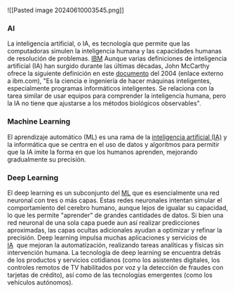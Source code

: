 ![[Pasted image 20240610003545.png]]
### AI
La inteligencia artificial, o IA, es tecnología que permite que las computadoras simulen la inteligencia humana y las capacidades humanas de resolución de problemas.
[IBM](https://www.ibm.com/mx-es/topics/artificial-intelligence)
Aunque varias definiciones de inteligencia artificial (IA) han surgido durante las últimas décadas, John McCarthy ofrece la siguiente definición en este [documento](https://www-formal.stanford.edu/jmc/whatisai.pdf) del 2004 (enlace externo a ibm.com), "Es la ciencia e ingeniería de hacer máquinas inteligentes, especialmente programas informáticos inteligentes. Se relaciona con la tarea similar de usar equipos para comprender la inteligencia humana, pero la IA no tiene que ajustarse a los métodos biológicos observables".
### Machine Learning
El aprendizaje automático (ML) es una rama de la [inteligencia artificial (IA)](https://www.ibm.com/mx-es/topics/artificial-intelligence) y la informática que se centra en el uso de datos y algoritmos para permitir que la IA imite la forma en que los humanos aprenden, mejorando gradualmente su precisión.
### Deep Learning
El deep learning es un subconjunto del [ML](https://www.ibm.com/topics/machine-learning) que es esencialmente una red neuronal con tres o más capas. Estas redes neuronales intentan simular el comportamiento del cerebro humano, aunque lejos de igualar su capacidad, lo que les permite "aprender" de grandes cantidades de datos. Si bien una red neuronal de una sola capa puede aun así realizar predicciones aproximadas, las capas ocultas adicionales ayudan a optimizar y refinar la precisión.
Deep learning impulsa muchas aplicaciones y servicios de [IA](https://www.ibm.com/mx-es/topics/artificial-intelligence)  que mejoran la automatización, realizando tareas analíticas y físicas sin intervención humana. La tecnología de deep learning se encuentra detrás de los productos y servicios cotidianos (como los asistentes digitales, los controles remotos de TV habilitados por voz y la detección de fraudes con tarjetas de crédito), así como de las tecnologías emergentes (como los vehículos autónomos).